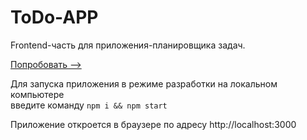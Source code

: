 # ToDo-APP   

Frontend-часть для приложения-планировщика задач.    

[Попробовать &#10230;](https://igordetkin.github.io/ToDO-APP/)    


Для запуска приложения в режиме разработки на локальном компьютере  
введите команду `npm i && npm start`  

Приложение откроется в браузере по адресу http://localhost:3000 

